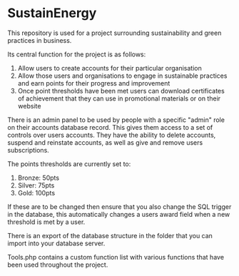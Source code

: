 # SustainEnergy
This repository is used for a project surrounding sustainability and green practices in business.

Its central function for the project is as follows:

1. Allow users to create accounts for their particular organisation
2. Allow those users and organisations to engage in sustainable practices and earn points for their progress and improvement
3. Once point thresholds have been met users can download certificates of achievement that they can use in promotional materials or on their website

There is an admin panel to be used by people with a specific "admin" role on their accounts database record. This gives them access to a set of controls over users accounts. They have the ability to delete accounts, suspend and reinstate accounts, as well as give and remove users subscriptions.

The points thresholds are currently set to: 

1. Bronze: 50pts
2. Silver: 75pts
3. Gold: 100pts

If these are to be changed then ensure that you also change the SQL trigger in the database, this automatically changes a users award field when a new threshold is met by a user.

There is an export of the database structure in the folder that you can import into your database server.

Tools.php contains a custom function list with various functions that have been used throughout the project.
